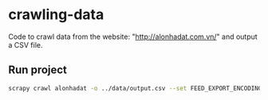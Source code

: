 # crawling-data
Code to crawl data from the website: "http://alonhadat.com.vn/" and output a CSV file.

## Run project
```bash
scrapy crawl alonhadat -o ../data/output.csv --set FEED_EXPORT_ENCODING=utf-8
```


